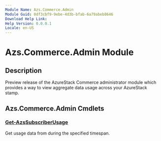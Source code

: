 ```yaml
---
Module Name: Azs.Commerce.Admin
Module Guid: 0df3cbf9-9ebe-4d3b-bfab-6a79abeb8646
Download Help Link:
Help Version: 0.0.0.1
Locale: en-US
---
```


# Azs.Commerce.Admin Module
## Description
Preview release of the AzureStack Commerce administrator module which provides a way to view aggregate data usage across your AzureStack stamp. 

## Azs.Commerce.Admin Cmdlets
### [Get-AzsSubscriberUsage](Get-AzsSubscriberUsage.md)
Get usage data from during the specified timespan.

